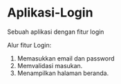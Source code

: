 # Aplikasi-Login
Sebuah aplikasi dengan fitur login

Alur fitur Login:
1. Memasukkan email dan password
2. Memvalidasi masukan.
3. Menampilkan halaman beranda.
